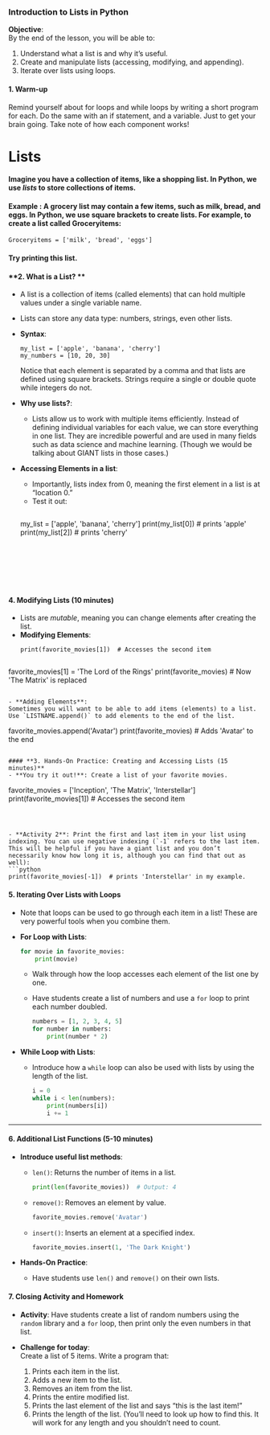 
### **Introduction to Lists in Python**

**Objective**:  
By the end of the lesson, you will be able to:
1. Understand what a list is and why it’s useful.
2. Create and manipulate lists (accessing, modifying, and appending).
3. Iterate over lists using loops.

#### **1. Warm-up**
Remind yourself about for loops and while loops by writing a short program for each. Do the same with an if statement, and a variable. Just to get your brain going. Take note of how each component works! 
  
 # Lists
 #### Imagine you have a collection of items, like a shopping list. In Python, we use *lists* to store collections of items.

#### Example : A grocery list may contain a few items, such as milk, bread, and eggs. In Python, we use square brackets to create lists. For example, to create a list called Groceryitems:
```
Groceryitems = ['milk', 'bread', 'eggs']
```
#### Try printing this list. 
#### **2. What is a List? **
  - A list is a collection of items (called elements) that can hold multiple values under a single variable name.
  - Lists can store any data type: numbers, strings, even other lists.
- **Syntax**:
  ```
  my_list = ['apple', 'banana', 'cherry']
  my_numbers = [10, 20, 30]
  ```
  Notice that each element is separated by a comma and that lists are defined using square brackets. Strings require a single or double quote while integers do not. 
- **Why use lists?**:
  - Lists allow us to work with multiple items efficiently. Instead of defining individual variables for each value, we can store everything in one list. They are incredible powerful and are used in many fields such as data science and machine learning. (Though we would be talking about GIANT lists in those cases.) 
  
- **Accessing Elements in a list**:
  - Importantly,  lists index from 0, meaning the first element in a list is at “location 0.”
  - Test it out: 
    ```
  my_list = ['apple', 'banana', 'cherry']
    print(my_list[0])  # prints 'apple'
    print(my_list[2])  # prints 'cherry'
    ```







#### **4. Modifying Lists (10 minutes)**
- Lists are *mutable*, meaning you can change elements after creating the list.
- **Modifying Elements**:
  ```  favorite_movies = ['Inception', 'The Matrix', 'Interstellar']
  print(favorite_movies[1])  # Accesses the second item
```
```
  favorite_movies[1] = 'The Lord of the Rings'
  print(favorite_movies)  # Now 'The Matrix' is replaced
  ```

- **Adding Elements**:
  Sometimes you will want to be able to add items (elements) to a list. Use `LISTNAME.append()` to add elements to the end of the list.
  ```
  favorite_movies.append('Avatar')
  print(favorite_movies)  # Adds 'Avatar' to the end
  ```

#### **3. Hands-On Practice: Creating and Accessing Lists (15 minutes)**
- **You try it out!**: Create a list of your favorite movies.
  ```
  favorite_movies = ['Inception', 'The Matrix', 'Interstellar']
  print(favorite_movies[1])  # Accesses the second item
  ```



- **Activity 2**: Print the first and last item in your list using indexing. You can use negative indexing (`-1` refers to the last item. This will be helpful if you have a giant list and you don’t necessarily know how long it is, although you can find that out as well):
  ```python
  print(favorite_movies[-1])  # prints 'Interstellar' in my example. 
  ```
#### **5. Iterating Over Lists with Loops**
- Note that loops can be used to go through each item in a list! These are very powerful tools when you combine them. 

- **For Loop with Lists**:
  ```python
  for movie in favorite_movies:
      print(movie)
  ```
  - Walk through how the loop accesses each element of the list one by one.

  - Have students create a list of numbers and use a `for` loop to print each number doubled.
    ```python
    numbers = [1, 2, 3, 4, 5]
    for number in numbers:
        print(number * 2)
    ```

- **While Loop with Lists**:
  - Introduce how a `while` loop can also be used with lists by using the length of the list.
    ```python
    i = 0
    while i < len(numbers):
        print(numbers[i])
        i += 1
    ```

---

#### **6. Additional List Functions (5-10 minutes)**
- **Introduce useful list methods**: 
  - `len()`: Returns the number of items in a list.
    ```python
    print(len(favorite_movies))  # Output: 4
    ```
  - `remove()`: Removes an element by value.
    ```python
    favorite_movies.remove('Avatar')
    ```
  - `insert()`: Inserts an element at a specified index.
    ```python
    favorite_movies.insert(1, 'The Dark Knight')
    ```

- **Hands-On Practice**:
  - Have students use `len()` and `remove()` on their own lists.


#### **7. Closing Activity and Homework**
- **Activity**: Have students create a list of random numbers using the `random` library and a `for` loop, then print only the even numbers in that list.

- **Challenge for today**:  
  Create a list of 5 items. Write a program that:
  1. Prints each item in the list.
  2. Adds a new item to the list.
  3. Removes an item from the list.
  4. Prints the entire modified list.
  5. Prints the last element of the list and says “this is the last item!” 
  6. Prints the length of the list. (You’ll need to look up how to find this. It will work for any length and you shouldn’t need to count. 
